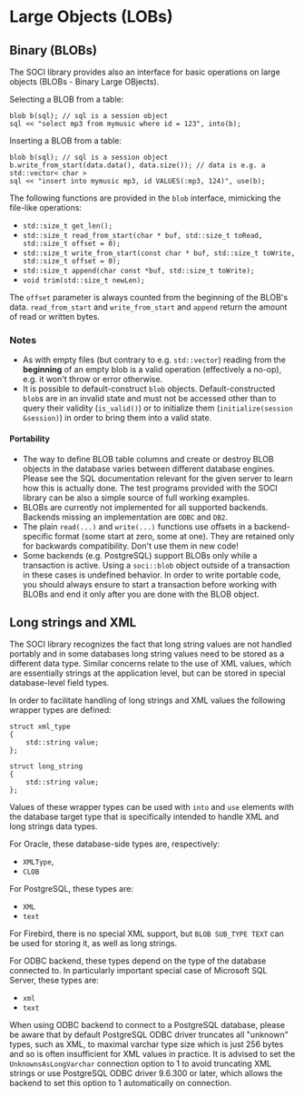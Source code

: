 # Large Objects (LOBs)

## Binary (BLOBs)

The SOCI library provides also an interface for basic operations on large objects (BLOBs - Binary Large OBjects).

Selecting a BLOB from a table:

    blob b(sql); // sql is a session object
    sql << "select mp3 from mymusic where id = 123", into(b);

Inserting a BLOB from a table:

    blob b(sql); // sql is a session object
    b.write_from_start(data.data(), data.size()); // data is e.g. a std::vector< char >
    sql << "insert into mymusic mp3, id VALUES(:mp3, 124)", use(b);

The following functions are provided in the `blob` interface, mimicking the file-like operations:

* `std::size_t get_len();`
* `std::size_t read_from_start(char * buf, std::size_t toRead, std::size_t offset = 0);`
* `std::size_t write_from_start(const char * buf, std::size_t toWrite, std::size_t offset = 0);`
* `std::size_t append(char const *buf, std::size_t toWrite);`
* `void trim(std::size_t newLen);`

The `offset` parameter is always counted from the beginning of the BLOB's data. `read_from_start` and `write_from_start` and `append` return the amount of read or written bytes.

### Notes

* As with empty files (but contrary to e.g. `std::vector`) reading from the **beginning** of an empty blob is a valid operation (effectively a no-op),
  e.g. it won't throw or error otherwise.
* It is possible to default-construct `blob` objects. Default-constructed `blob`s are in an invalid state and must not be accessed other than to query
  their validity (`is_valid()`) or to initialize them (`initialize(session &session)`) in order to bring them into a valid state.

#### Portability

* The way to define BLOB table columns and create or destroy BLOB objects in the database varies between different database engines.
  Please see the SQL documentation relevant for the given server to learn how this is actually done. The test programs provided with the SOCI library can be also a simple source of full working examples.
* BLOBs are currently not implemented for all supported backends. Backends missing an implementation are `ODBC` and `DB2`.
* The plain `read(...)` and `write(...)` functions use offsets in a backend-specific format (some start at zero, some at one). They are retained only for backwards compatibility. Don't use them in new code!
* Some backends (e.g. PostgreSQL) support BLOBs only while a transaction is active. Using a `soci::blob` object outside of a transaction in these cases is undefined behavior.
  In order to write portable code, you should always ensure to start a transaction before working with BLOBs and end it only after you are done with the BLOB object.

## Long strings and XML

The SOCI library recognizes the fact that long string values are not handled portably and in some databases long string values need to be stored as a different data type.
Similar concerns relate to the use of XML values, which are essentially strings at the application level, but can be stored in special database-level field types.

In order to facilitate handling of long strings and XML values the following wrapper types are defined:

    struct xml_type
    {
        std::string value;
    };

    struct long_string
    {
        std::string value;
    };

Values of these wrapper types can be used with `into` and `use` elements with the database target type that is specifically intended to handle XML and long strings data types.

For Oracle, these database-side types are, respectively:

* `XMLType`,
* `CLOB`

For PostgreSQL, these types are:

* `XML`
* `text`

For Firebird, there is no special XML support, but `BLOB SUB_TYPE TEXT` can be
used for storing it, as well as long strings.

For ODBC backend, these types depend on the type of the database connected to.
In particularly important special case of Microsoft SQL Server, these types
are:

* `xml`
* `text`

When using ODBC backend to connect to a PostgreSQL database, please be aware
that by default PostgreSQL ODBC driver truncates all "unknown" types, such as
XML, to maximal varchar type size which is just 256 bytes and so is often
insufficient for XML values in practice. It is advised to set the
`UnknownsAsLongVarchar` connection option to 1 to avoid truncating XML strings
or use PostgreSQL ODBC driver 9.6.300 or later, which allows the backend to set
this option to 1 automatically on connection.
